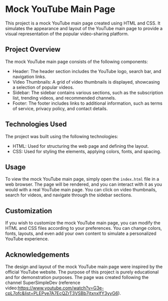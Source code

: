 # Mock YouTube Main Page

This project is a mock YouTube main page created using HTML and CSS. It simulates the appearance and layout of the YouTube main page to provide a visual representation of the popular video-sharing platform.

## Project Overview

The mock YouTube main page consists of the following components:

- Header: The header section includes the YouTube logo, search bar, and navigation links.
- Video Thumbnails: A grid of video thumbnails is displayed, showcasing a selection of popular videos.
- Sidebar: The sidebar contains various sections, such as the subscription list, trending videos, and recommended channels.
- Footer: The footer includes links to additional information, such as terms of service, privacy policy, and contact details.

## Technologies Used

The project was built using the following technologies:

- HTML: Used for structuring the web page and defining the layout.
- CSS: Used for styling the elements, applying colors, fonts, and spacing.

## Usage

To view the mock YouTube main page, simply open the `index.html` file in a web browser. The page will be rendered, and you can interact with it as you would with a real YouTube main page. You can click on video thumbnails, search for videos, and navigate through the sidebar sections.

## Customization

If you wish to customize the mock YouTube main page, you can modify the HTML and CSS files according to your preferences. You can change colors, fonts, layouts, and even add your own content to simulate a personalized YouTube experience.

## Acknowledgements

The design and layout of the mock YouTube main page were inspired by the official YouTube website. The purpose of this project is purely educational and for demonstration purposes. The page was created following the channel SuperSimpleDev (reference video:https://www.youtube.com/watch?v=G3e-cpL7ofc&list=PLEPye7A7EcQZrT3VSBb7jtxnxIfY3yyG6).
